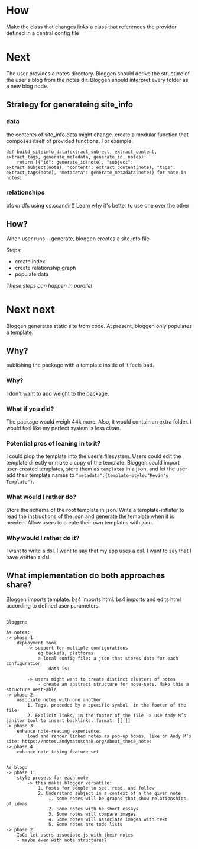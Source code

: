 # How

Make the class that changes links a class that references the provider defined in a central config file

# Next

The user provides a notes directory.
Bloggen should derive the structure of the user's blog from the notes dir.
Bloggen should interpret every folder as a new blog node.

## Strategy for generateing site_info

### data

the contents of site_info.data might change.
create a modular function that composes itself of provided functions. For example:

```
def build_siteinfo_data(extract_subject, extract_content, extract_tags, generate_metadata, generate_id, notes):
	return [{"id": generate_id(note), "subject": extract_subject(note), "content": extract_content(note), "tags": extract_tags(note), "metadata": generate_metadata(note)} for note in notes]
```

### relationships

bfs or dfs using os.scandir()
Learn why it's better to use one over the other

## How?

When user runs --generate, bloggen creates a site.info file

Steps:

- create index
- create relationship graph
- populate data

_These steps can happen in parallel_

# Next next

Bloggen generates static site from code. At present, bloggen only populates a template.

## Why?

publishing the package with a template inside of it feels bad.

### Why?

I don't want to add weight to the package.

### What if you did?

The package would weigh 44k more. Also, it would contain an extra folder. I would feel like my perfect system is less clean.

### Potential pros of leaning in to it?

I could plop the template into the user's filesystem. Users could edit the template directly or make a copy of the template. Bloggen could import user-created templates, store them as `templates` in a json, and let the user add their template names to `"metadata":{template-style:"Kevin's Template"}`.

### What would I rather do?

Store the schema of the root template in json. Write a template-inflater to read the instructions of the json and generate the template when it is needed. Allow users to create their own templates with json.

### Why would I rather do it?

I want to write a dsl. I want to say that my app uses a dsl. I want to say that I have written a dsl.

## What implementation do both approaches share?

Bloggen imports template. bs4 imports html. bs4 imports and edits html according to defined user parameters.

##

```
Bloggen:

As notes:
-> phase 1:
	deployment tool
		-> support for multiple configurations
			eg buckets, platforms
			a local config file: a json that stores data for each configuration
				data is:

		-> users might want to create distinct clusters of notes
			- create an abstract structure for note-sets. Make this a structure nest-able
-> phase 2:
	associate notes with one another
		1. Tags, preceded by a specific symbol, in the footer of the file
		2. Explicit links, in the footer of the file —> use Andy M’s janitor tool to insert backlinks. format: [[ ]]
-> phase 3:
	enhance note-reading experience:
		load and render linked notes as pop-up boxes, like on Andy M’s site: https://notes.andymatuschak.org/About_these_notes
-> phase 4:
	enhance note-taking feature set


As blog:
-> phase 1:
	style presets for each note
		-> this makes blogger versatile:
			1. Posts for people to see, read, and follow
			2. Understand subject in a context of a the given note
				1. some notes will be graphs that show relationships of ideas
				2. Some notes with be short essays
				3. Some notes will compare images
				4. Some notes will associate images with text
				5. Some notes are todo lists
-> phase 2:
	IoC: let users associate js with their notes
	- maybe even with note structures?
```
